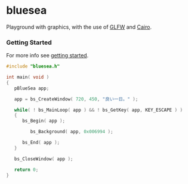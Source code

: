 # bluesea

Playground with graphics, with the use of [GLFW](https://www.glfw.org/) and [Cairo](https://gitlab.freedesktop.org/cairo/cairo).

### Getting Started

For more info see [getting started](examples/README.md).

``` c
#include "bluesea.h"

int main( void )
{
   pBlueSea app;

   app = bs_CreateWindow( 720, 450, "良い一日。" );

   while( ! bs_MainLoop( app ) && ! bs_GetKey( app, KEY_ESCAPE ) )
   {
      bs_Begin( app );

         bs_Background( app, 0x006994 );

      bs_End( app );
   }

   bs_CloseWindow( app );

   return 0;
}
```
